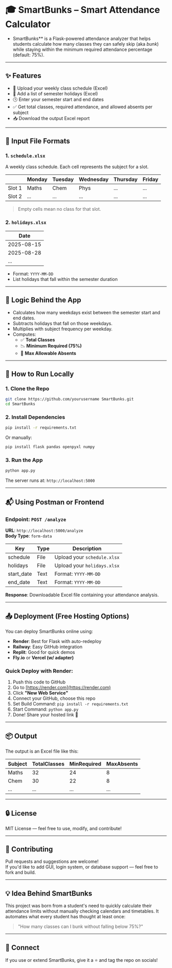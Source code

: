 
# 🎓 SmartBunks – Smart Attendance Calculator

* SmartBunks** is a Flask-powered attendance analyzer that helps students calculate how many classes they can safely skip (aka *bunk*) while staying within the minimum required attendance percentage (default: 75%).

---

## ✨ Features

- 📅 Upload your weekly class schedule (Excel)
- 📌 Add a list of semester holidays (Excel)
- 🕓 Enter your semester start and end dates
- ✅ Get total classes, required attendance, and allowed absents per subject
- 📥 Download the output Excel report

---

## 📁 Input File Formats

### 1. `schedule.xlsx`

A weekly class schedule. Each cell represents the subject for a slot.

|        | Monday | Tuesday | Wednesday | Thursday | Friday |
|--------|--------|---------|-----------|----------|--------|
| Slot 1 | Maths  | Chem    | Phys      | ...      | ...    |
| Slot 2 | ...    | ...     | ...       | ...      | ...    |

> Empty cells mean no class for that slot.

### 2. `holidays.xlsx`

| Date       |
|------------|
| 2025-08-15 |
| 2025-08-28 |
| ...        |

- Format: `YYYY-MM-DD`
- List holidays that fall within the semester duration

---

## 🧠 Logic Behind the App

- Calculates how many weekdays exist between the semester start and end dates.
- Subtracts holidays that fall on those weekdays.
- Multiplies with subject frequency per weekday.
- Computes:
  - ✅ **Total Classes**
  - 📉 **Minimum Required (75%)**
  - 🚫 **Max Allowable Absents**

---

## 🚀 How to Run Locally

### 1. Clone the Repo

```bash
git clone https://github.com/yourusername SmartBunks.git
cd SmartBunks
```

### 2. Install Dependencies

```bash
pip install -r requirements.txt
```

Or manually:

```bash
pip install flask pandas openpyxl numpy
```

### 3. Run the App

```bash
python app.py
```

The server runs at: `http://localhost:5000`

---

## 📬 Using Postman or Frontend

### Endpoint: `POST /analyze`

**URL**: `http://localhost:5000/analyze`  
**Body Type**: `form-data`

| Key         | Type     | Description                        |
|-------------|----------|------------------------------------|
| schedule    | File     | Upload your `schedule.xlsx`        |
| holidays    | File     | Upload your `holidays.xlsx`        |
| start_date  | Text     | Format: `YYYY-MM-DD`               |
| end_date    | Text     | Format: `YYYY-MM-DD`               |

**Response**: Downloadable Excel file containing your attendance analysis.

---

## 📤 Deployment (Free Hosting Options)

You can deploy SmartBunks online using:

- **Render**: Best for Flask with auto-redeploy
- **Railway**: Easy GitHub integration
- **Replit**: Good for quick demos
- **Fly.io** or **Vercel (w/ adapter)**

### Quick Deploy with Render:

1. Push this code to GitHub
2. Go to [https://render.com](https://render.com)
3. Click **"New Web Service"**
4. Connect your GitHub, choose this repo
5. Set Build Command: `pip install -r requirements.txt`
6. Start Command: `python app.py`
7. Done! Share your hosted link 🎉

---

## 📦 Output

The output is an Excel file like this:

| Subject | TotalClasses | MinRequired | MaxAbsents |
|---------|--------------|-------------|------------|
| Maths   | 32           | 24          | 8          |
| Chem    | 30           | 22          | 8          |
| ...     | ...          | ...         | ...        |

---

## 🔒 License

MIT License — feel free to use, modify, and contribute!

---

## 🤝 Contributing

Pull requests and suggestions are welcome!  
If you'd like to add GUI, login system, or database support — feel free to fork and build.

---

## 💡 Idea Behind SmartBunks

This project was born from a student's need to quickly calculate their attendance limits without manually checking calendars and timetables. It automates what every student has thought at least once:

> "How many classes can I bunk without falling below 75%?"

---

## 🔗 Connect

If you use or extend SmartBunks, give it a ⭐ and tag the repo on socials!
